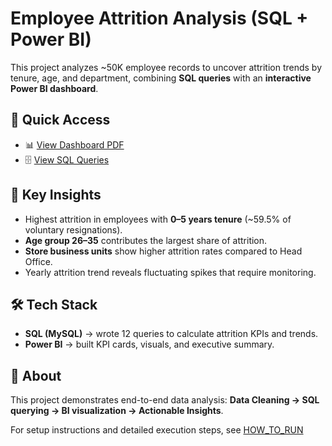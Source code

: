 # Employee Attrition Analysis (SQL + Power BI)

This project analyzes ~50K employee records to uncover attrition trends by tenure, age, and department, combining **SQL queries** with an **interactive Power BI dashboard**.

## 📂 Quick Access
- 📊 [View Dashboard PDF](EmpAttritionpro.pdf)  
- 🗄️ [View SQL Queries](EmpAttritionQueries.sql)  

## 🔑 Key Insights
- Highest attrition in employees with **0–5 years tenure** (~59.5% of voluntary resignations).  
- **Age group 26–35** contributes the largest share of attrition.  
- **Store business units** show higher attrition rates compared to Head Office.  
- Yearly attrition trend reveals fluctuating spikes that require monitoring.

## 🛠️ Tech Stack
- **SQL (MySQL)** → wrote 12 queries to calculate attrition KPIs and trends.  
- **Power BI** → built KPI cards, visuals, and executive summary.  

## 📘 About
This project demonstrates end-to-end data analysis: **Data Cleaning → SQL querying → BI visualization → Actionable Insights**.  

For setup instructions and detailed execution steps, see [HOW_TO_RUN](HOW_TO_RUN.md)  
